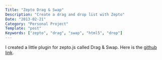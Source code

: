 ```yaml
---
Title: "Zepto Drag & Swap"
Description: "Create a drag and drop list with Zepto"
Date: "2013-02-21"
Category: "Personal Project"
Template: "post"
Keywords: ["zepto", "drag", "swap", "html5", "drop"]
---
```


I created a little plugin for zepto.js called Drag & Swap. Here is the [github link](http://james2doyle.github.com/zepto-dragswap/ "Zepto Dragswap").
